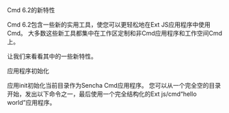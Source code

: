 Cmd 6.2的新特性

Cmd 6.2包含一些新的实用工具，使您可以更轻松地在Ext JS应用程序中使用Cmd。
大多数这些新工具都集中在工作区定制和非Cmd应用程序和工作空间Cmd上。

让我们来看看其中的一些新特性。

应用程序初始化

应用init初始化当前目录作为Sencha Cmd应用程序。
您可以从一个完全空的目录开始，发出以下命令之一，最后使用一个完全结构化的Ext js/cmd“hello world”应用程序。